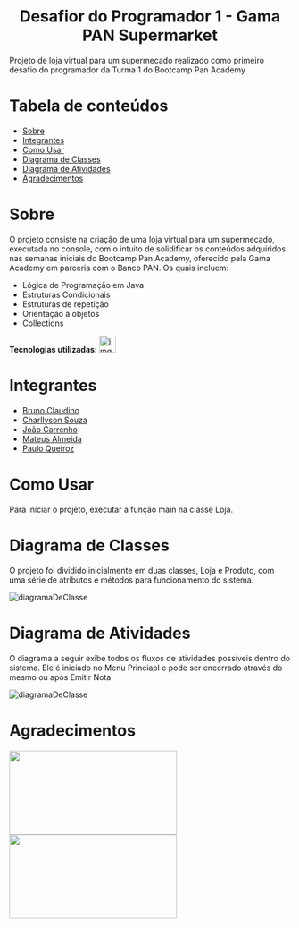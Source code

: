 <h1 align="center">Desafior do Programador 1 - Gama PAN Supermarket</h1>


Projeto de loja virtual para um supermecado realizado como primeiro desafio do programador da Turma 1 do
Bootcamp Pan Academy

Tabela de conteúdos
=================
<!--ts-->
   * [Sobre](#sobre)
   * [Integrantes](#integrantes)
   * [Como Usar](#como-usar)
   * [Diagrama de Classes](#diagrama-de-classes)
   * [Diagrama de Atividades](#diagrama-de-atividades)
   * [Agradecimentos](#agradecimentos)
<!--te-->



# Sobre

O projeto consiste na criação de uma loja virtual para um supermecado, executada no console, com o intuito de solidificar os conteúdos adquiridos nas semanas iniciais do Bootcamp Pan Academy, oferecido pela Gama Academy em parceria com o Banco PAN. Os quais incluem:

<!--ts-->
   * Lógica de Programação em Java
   * Estruturas Condicionais
   * Estruturas de repetição
   * Orientação à objetos
   * Collections
<!--te-->

**Tecnologias utilizadas**: <img src="https://github.com/mateusMBA/Desafio1/blob/main/img/java_icon.png" alt="imgJava" height="30px" width="30px"/>

# Integrantes

<!--ts-->
   * [Bruno Claudino](https://github.com/brunoclaudino)
   * [Charllyson Souza](https://github.com/charllysonsouza)
   * [João Carrenho](https://github.com/joaomhernandes)
   * [Mateus Almeida](https://github.com/mateusMBA)
   * [Paulo Queiroz](https://github.com/hawkkawa?tab=repositories)

<!--te-->

# Como Usar

Para iniciar o projeto, executar a função main na classe Loja.

# Diagrama de Classes

O projeto foi dividido inicialmente em duas classes, Loja e Produto, com uma série de atributos e métodos para funcionamento do sistema.

<img src="https://github.com/mateusMBA/Desafio1/blob/main/img/diagrama_classes.png" alt="diagramaDeClasse" align="center"/>

# Diagrama de Atividades

O diagrama a seguir exibe todos os fluxos de atividades possíveis dentro do sistema. Ele é iniciado no Menu Princiapl e pode ser encerrado através do mesmo ou após Emitir Nota.

<img src="https://github.com/mateusMBA/Desafio1/blob/main/img/diagrama_atividades.png" alt="diagramaDeClasse" align="center"/>

# Agradecimentos

<img src="https://user-images.githubusercontent.com/92064386/138007156-3ae6e393-a770-4bf7-85cb-9f9d390fb118.png" height="150px" width="300px"/> <img src="https://user-images.githubusercontent.com/92064386/138007193-47cac947-928e-4909-a299-0ae99b35eed9.png" height="150px" width="300px"/>


